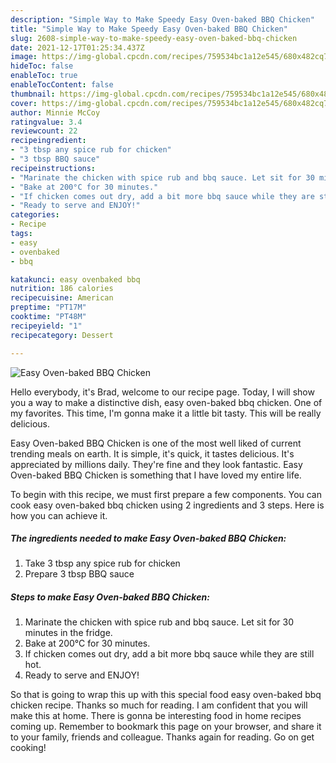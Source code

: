 ```yaml
---
description: "Simple Way to Make Speedy Easy Oven-baked BBQ Chicken"
title: "Simple Way to Make Speedy Easy Oven-baked BBQ Chicken"
slug: 2608-simple-way-to-make-speedy-easy-oven-baked-bbq-chicken
date: 2021-12-17T01:25:34.437Z
image: https://img-global.cpcdn.com/recipes/759534bc1a12e545/680x482cq70/easy-oven-baked-bbq-chicken-recipe-main-photo.jpg
hideToc: false
enableToc: true
enableTocContent: false
thumbnail: https://img-global.cpcdn.com/recipes/759534bc1a12e545/680x482cq70/easy-oven-baked-bbq-chicken-recipe-main-photo.jpg
cover: https://img-global.cpcdn.com/recipes/759534bc1a12e545/680x482cq70/easy-oven-baked-bbq-chicken-recipe-main-photo.jpg
author: Minnie McCoy
ratingvalue: 3.4
reviewcount: 22
recipeingredient:
- "3 tbsp any spice rub for chicken"
- "3 tbsp BBQ sauce"
recipeinstructions:
- "Marinate the chicken with spice rub and bbq sauce. Let sit for 30 minutes in the fridge."
- "Bake at 200°C for 30 minutes."
- "If chicken comes out dry, add a bit more bbq sauce while they are still hot."
- "Ready to serve and ENJOY!"
categories:
- Recipe
tags:
- easy
- ovenbaked
- bbq

katakunci: easy ovenbaked bbq 
nutrition: 186 calories
recipecuisine: American
preptime: "PT17M"
cooktime: "PT48M"
recipeyield: "1"
recipecategory: Dessert

---
```



![Easy Oven-baked BBQ Chicken](https://img-global.cpcdn.com/recipes/759534bc1a12e545/680x482cq70/easy-oven-baked-bbq-chicken-recipe-main-photo.jpg)

Hello everybody, it's Brad, welcome to our recipe page. Today, I will show you a way to make a distinctive dish, easy oven-baked bbq chicken. One of my favorites. This time, I'm gonna make it a little bit tasty. This will be really delicious.

Easy Oven-baked BBQ Chicken is one of the most well liked of current trending meals on earth. It is simple, it's quick, it tastes delicious. It's appreciated by millions daily. They're fine and they look fantastic. Easy Oven-baked BBQ Chicken is something that I have loved my entire life.




To begin with this recipe, we must first prepare a few components. You can cook easy oven-baked bbq chicken using 2 ingredients and 3 steps. Here is how you can achieve it.

<!--inarticleads1-->

##### The ingredients needed to make Easy Oven-baked BBQ Chicken:

1. Take 3 tbsp any spice rub for chicken
1. Prepare 3 tbsp BBQ sauce




<!--inarticleads2-->

##### Steps to make Easy Oven-baked BBQ Chicken:

1. Marinate the chicken with spice rub and bbq sauce. Let sit for 30 minutes in the fridge.
1. Bake at 200°C for 30 minutes.
1. If chicken comes out dry, add a bit more bbq sauce while they are still hot.
1. Ready to serve and ENJOY!



So that is going to wrap this up with this special food easy oven-baked bbq chicken recipe. Thanks so much for reading. I am confident that you will make this at home. There is gonna be interesting food in home recipes coming up. Remember to bookmark this page on your browser, and share it to your family, friends and colleague. Thanks again for reading. Go on get cooking!
